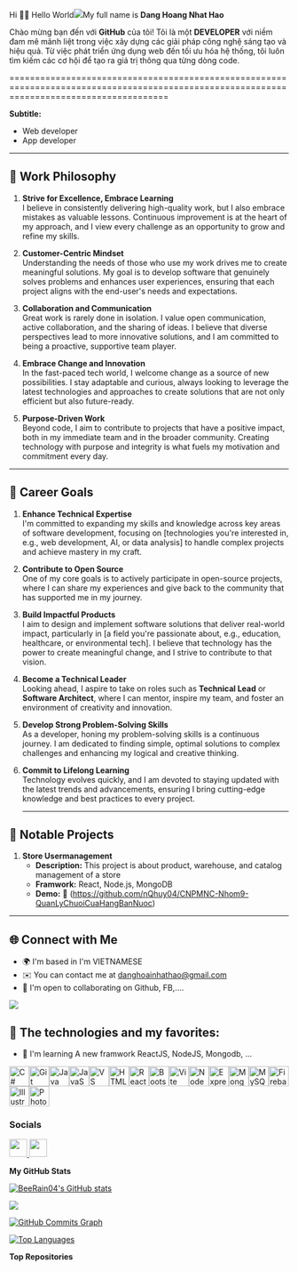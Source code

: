 Hi 👨‍💻 Hello World![](https://user-images.githubusercontent.com/18350557/176309783-0785949b-9127-417c-8b55-ab5a4333674e.gif)My full name is **Dang Hoang Nhat Hao**

Chào mừng bạn đến với **GitHub** của tôi! Tôi là một **DEVELOPER** với niềm đam mê mãnh liệt trong việc xây dựng các giải pháp công nghệ sáng tạo và hiệu quả. Từ việc phát triển ứng dụng web đến tối ưu hóa hệ thống, tôi luôn tìm kiếm các cơ hội để tạo ra giá trị thông qua từng dòng code.

===========================================================================================================================================

**Subtitle:**
* Web developer
* App developer
-------------
## 🌱 Work Philosophy

1. **Strive for Excellence, Embrace Learning**  
   I believe in consistently delivering high-quality work, but I also embrace mistakes as valuable lessons. Continuous improvement is at the heart of my approach, and I view every challenge as an opportunity to grow and refine my skills.

2. **Customer-Centric Mindset**  
   Understanding the needs of those who use my work drives me to create meaningful solutions. My goal is to develop software that genuinely solves problems and enhances user experiences, ensuring that each project aligns with the end-user's needs and expectations.

3. **Collaboration and Communication**  
   Great work is rarely done in isolation. I value open communication, active collaboration, and the sharing of ideas. I believe that diverse perspectives lead to more innovative solutions, and I am committed to being a proactive, supportive team player.

4. **Embrace Change and Innovation**  
   In the fast-paced tech world, I welcome change as a source of new possibilities. I stay adaptable and curious, always looking to leverage the latest technologies and approaches to create solutions that are not only efficient but also future-ready.

5. **Purpose-Driven Work**  
   Beyond code, I aim to contribute to projects that have a positive impact, both in my immediate team and in the broader community. Creating technology with purpose and integrity is what fuels my motivation and commitment every day.

---

## 🎯 Career Goals

1. **Enhance Technical Expertise**  
   I'm committed to expanding my skills and knowledge across key areas of software development, focusing on [technologies you're interested in, e.g., web development, AI, or data analysis] to handle complex projects and achieve mastery in my craft.

2. **Contribute to Open Source**  
   One of my core goals is to actively participate in open-source projects, where I can share my experiences and give back to the community that has supported me in my journey.

3. **Build Impactful Products**  
   I aim to design and implement software solutions that deliver real-world impact, particularly in [a field you're passionate about, e.g., education, healthcare, or environmental tech]. I believe that technology has the power to create meaningful change, and I strive to contribute to that vision.

4. **Become a Technical Leader**  
   Looking ahead, I aspire to take on roles such as **Technical Lead** or **Software Architect**, where I can mentor, inspire my team, and foster an environment of creativity and innovation.

5. **Develop Strong Problem-Solving Skills**  
   As a developer, honing my problem-solving skills is a continuous journey. I am dedicated to finding simple, optimal solutions to complex challenges and enhancing my logical and creative thinking.

6. **Commit to Lifelong Learning**  
   Technology evolves quickly, and I am devoted to staying updated with the latest trends and advancements, ensuring I bring cutting-edge knowledge and best practices to every project.
   
   -------------
## 🌟 Notable Projects

1. **Store Usermanagement**  
   - **Description:** This project is about product, warehouse, and catalog management of a store
   - **Framwork:** React, Node.js, MongoDB
   - **Demo:** 🚀 (https://github.com/nQhuy04/CNPMNC-Nhom9-QuanLyChuoiCuaHangBanNuoc)
------------
## 🌐 Connect with Me
* 🌍  I'm based in I'm VIETNAMESE
* ✉️  You can contact me at [danghoainhathao@gmail.com](mailto:danghoainhathao@gmail.com)
* 🤝  I'm open to collaborating on Github, FB,....

<a href="https://www.github.com/BeeRain04" target="_blank" rel="noreferrer"><img
src="https://img.shields.io/github/followers/BeeRain04?logo=github&style=for-the-badge&color=0891b2&labelColor=1c1917" /></a>
## 🔧 The technologies and my favorites:
* 🧠  I'm learning A new framwork ReactJS, NodeJS, Mongodb, ...

<p align="left">
<a href="https://docs.microsoft.com/en-us/dotnet/csharp/" target="_blank" rel="noreferrer"><img src="https://raw.githubusercontent.com/danielcranney/readme-generator/main/public/icons/skills/csharp-colored.svg" width="36" height="36" alt="C#" /></a><a href="https://git-scm.com/" target="_blank" rel="noreferrer"><img src="https://raw.githubusercontent.com/danielcranney/readme-generator/main/public/icons/skills/git-colored.svg" width="36" height="36" alt="Git" /></a><a href="https://www.oracle.com/java/" target="_blank" rel="noreferrer"><img src="https://raw.githubusercontent.com/danielcranney/readme-generator/main/public/icons/skills/java-colored.svg" width="36" height="36" alt="Java" /></a><a href="https://developer.mozilla.org/en-US/docs/Web/JavaScript" target="_blank" rel="noreferrer"><img src="https://raw.githubusercontent.com/danielcranney/readme-generator/main/public/icons/skills/javascript-colored.svg" width="36" height="36" alt="JavaScript" /></a><a href="https://code.visualstudio.com/" target="_blank" rel="noreferrer"><img src="https://raw.githubusercontent.com/danielcranney/readme-generator/main/public/icons/skills/visualstudiocode.svg" width="36" height="36" alt="VS Code" /></a><a href="https://developer.mozilla.org/en-US/docs/Glossary/HTML5" target="_blank" rel="noreferrer"><img src="https://raw.githubusercontent.com/danielcranney/readme-generator/main/public/icons/skills/html5-colored.svg" width="36" height="36" alt="HTML5" /></a><a href="https://reactjs.org/" target="_blank" rel="noreferrer"><img src="https://raw.githubusercontent.com/danielcranney/readme-generator/main/public/icons/skills/react-colored.svg" width="36" height="36" alt="React" /></a><a href="https://getbootstrap.com/" target="_blank" rel="noreferrer"><img src="https://raw.githubusercontent.com/danielcranney/readme-generator/main/public/icons/skills/bootstrap-colored.svg" width="36" height="36" alt="Bootstrap" /></a><a href="https://vitejs.dev/" target="_blank" rel="noreferrer"><img src="https://raw.githubusercontent.com/danielcranney/readme-generator/main/public/icons/skills/vite-colored.svg" width="36" height="36" alt="Vite" /></a><a href="https://nodejs.org/en/" target="_blank" rel="noreferrer"><img src="https://raw.githubusercontent.com/danielcranney/readme-generator/main/public/icons/skills/nodejs-colored.svg" width="36" height="36" alt="NodeJS" /></a><a href="https://expressjs.com/" target="_blank" rel="noreferrer"><img src="https://raw.githubusercontent.com/danielcranney/readme-generator/main/public/icons/skills/express-colored.svg" width="36" height="36" alt="Express" /></a><a href="https://www.mongodb.com/" target="_blank" rel="noreferrer"><img src="https://raw.githubusercontent.com/danielcranney/readme-generator/main/public/icons/skills/mongodb-colored.svg" width="36" height="36" alt="MongoDB" /></a><a href="https://www.mysql.com/" target="_blank" rel="noreferrer"><img src="https://raw.githubusercontent.com/danielcranney/readme-generator/main/public/icons/skills/mysql-colored.svg" width="36" height="36" alt="MySQL" /></a><a href="https://firebase.google.com/" target="_blank" rel="noreferrer"><img src="https://raw.githubusercontent.com/danielcranney/readme-generator/main/public/icons/skills/firebase-colored.svg" width="36" height="36" alt="Firebase" /></a><a href="https://www.adobe.com/uk/products/illustrator.html" target="_blank" rel="noreferrer"><img src="https://raw.githubusercontent.com/danielcranney/readme-generator/main/public/icons/skills/illustrator-colored.svg" width="36" height="36" alt="Illustrator" /></a><a href="https://www.adobe.com/uk/products/photoshop.html" target="_blank" rel="noreferrer"><img src="https://raw.githubusercontent.com/danielcranney/readme-generator/main/public/icons/skills/photoshop-colored.svg" width="36" height="36" alt="Photoshop" /></a>
</p>

### Socials

<p align="left"> <a href="https://www.facebook.com/nhathao" target="_blank" rel="noreferrer"> <picture> <source media="(prefers-color-scheme: dark)" srcset="https://raw.githubusercontent.com/danielcranney/readme-generator/main/public/icons/socials/facebook-dark.svg" /> <source media="(prefers-color-scheme: light)" srcset="https://raw.githubusercontent.com/danielcranney/readme-generator/main/public/icons/socials/facebook.svg" /> <img src="https://raw.githubusercontent.com/danielcranney/readme-generator/main/public/icons/socials/facebook.svg" width="32" height="32" /> </picture> </a> <a href="https://www.github.com/BeeRain04" target="_blank" rel="noreferrer"> <picture> <source media="(prefers-color-scheme: dark)" srcset="https://raw.githubusercontent.com/danielcranney/readme-generator/main/public/icons/socials/github-dark.svg" /> <source media="(prefers-color-scheme: light)" srcset="https://raw.githubusercontent.com/danielcranney/readme-generator/main/public/icons/socials/github.svg" /> <img src="https://raw.githubusercontent.com/danielcranney/readme-generator/main/public/icons/socials/github.svg" width="32" height="32" /> </picture> </a></p>

<b>My GitHub Stats</b>

<a href="http://www.github.com/BeeRain04"><img src="https://github-readme-stats.vercel.app/api?username=BeeRain04&show_icons=true&hide=&count_private=true&title_color=0891b2&text_color=ffffff&icon_color=0891b2&bg_color=1c1917&hide_border=true&show_icons=true" alt="BeeRain04's GitHub stats" /></a>

<a href="http://www.github.com/BeeRain04"><img src="https://github-readme-streak-stats.herokuapp.com/?user=BeeRain04&stroke=ffffff&background=1c1917&ring=0891b2&fire=0891b2&currStreakNum=ffffff&currStreakLabel=0891b2&sideNums=ffffff&sideLabels=ffffff&dates=ffffff&hide_border=true" /></a>

<a href="http://www.github.com/BeeRain04"><img src="https://github-readme-activity-graph.cyclic.app/graph?username=BeeRain04&bg_color=1c1917&color=ffffff&line=0891b2&point=ffffff&area_color=1c1917&area=true&hide_border=true&custom_title=GitHub%20Commits%20Graph" alt="GitHub Commits Graph" /></a>

<a href="https://github.com/BeeRain04" align="left"><img src="https://github-readme-stats.vercel.app/api/top-langs/?username=BeeRain04&langs_count=10&title_color=0891b2&text_color=ffffff&icon_color=0891b2&bg_color=1c1917&hide_border=true&locale=en&custom_title=Top%20%Languages" alt="Top Languages" /></a>

<b>Top Repositories</b>

<div width="100%" align="center"></div><br /><br /><br /><br /><br /><br /><br />
